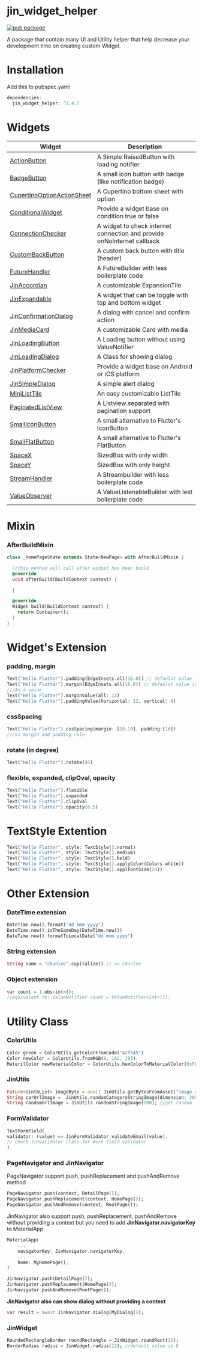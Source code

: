 # jin_widget_helper

[![pub package](https://img.shields.io/badge/pub-1.4.7-blueviolet.svg)](https://pub.dev/packages/jin_widget_helper)

A package that contain many UI and Utility helper that help decrease your development time on creating custom Widget.

# Installation

Add this to pubspec.yaml

```dart
dependencies:
  jin_widget_helper: ^1.4.7
```

# Widgets

| Widget                                     | Description                                                             |
| ------------------------------------------ | ----------------------------------------------------------------------- |
| [ActionButton][otherbuttonurl]             | A Simple RaisedButton with loading notifier                             |
| [BadgeButton][otherbuttonurl]              | A small icon button with badge (like notification badge)                |
| [CupertinoOptionActionSheet][sheet-dialog] | A Cupertino bottom sheet with option                                    |
| [ConditionalWidget][other]                 | Provide a widget base on condition true or false                        |
| [ConnectionChecker][other]                 | A widget to check internet connection and provide onNoInternet callback |
| [CustomBackButton][otherbuttonurl]         | A custom back button with title (header)                                |
| [FutureHandler][streamfutureurl]           | A FutureBuilder with less boilerplate code                              |
| [JinAccordian][accordin-expandable]        | A customizable ExpansionTile                                            |
| [JinExpandable][accordin-expandable]       | A widget that can be toggle with top and bottom widget                  |
| [JinConfirmationDialog][sheet-dialog]      | A dialog with cancel and confirm action                                 |
| [JinMediaCard][jinmediacardurl]            | A customizable Card with media                                          |
| [JinLoadingButton][jinloadingbuttonurl]    | A Loading button without using ValueNotifier                            |
| [JinLoadingDialog][sheet-dialog]           | A Class for showing dialog                                              |
| [JinPlatformChecker][other]                | Provide a widget base on Android or iOS platform                        |
| [JinSimpleDialog][sheet-dialog]            | A simple alert dialog                                                   |
| [MiniListTile][other]                      | An easy customizable ListTile                                           |
| [PaginatedListView][paginated]             | A Listview.separated with pagination support                            |
| [SmallIconButton][otherbuttonurl]          | A small alternative to Flutter's IconButton                             |
| [SmallFlatButton][otherbuttonurl]          | A small alternative to Flutter's FlatButton                             |
| [SpaceX][other]                            | SizedBox with only width                                                |
| [SpaceY][other]                            | SizedBox with only height                                               |
| [StreamHandler][streamfutureurl]           | A Streambuilder with less boilerplate code                              |
| [ValueObserver][other]                     | A ValueListenableBuilder with lest boilerplate code                     |

[jinloadingbuttonurl]: https://github.com/chunlee-thong/jin_widget_helper/blob/dev/example/lib/examples/jin_loading_button_example.dart
[otherbuttonurl]: https://github.com/chunlee-thong/jin_widget_helper/blob/dev/example/lib/examples/other_button_example.dart
[jinmediacardurl]: https://github.com/chunlee-thong/jin_widget_helper/blob/dev/example/lib/examples/jin_media_card_example.dart
[streamfutureurl]: https://github.com/chunlee-thong/jin_widget_helper/blob/dev/example/lib/examples/future_stream_handler_example.dart
[accordin-expandable]: https://github.com/chunlee-thong/jin_widget_helper/blob/dev/example/lib/examples/jin_accordion_and_jin_expandable_card.dart
[sheet-dialog]: https://github.com/chunlee-thong/jin_widget_helper/blob/dev/example/lib/examples/dialog_sheet_example.dart
[paginated]: https://github.com/chunlee-thong/jin_widget_helper/blob/dev/example/lib/examples/paginated_widget_example.dart
[other]: https://github.com/chunlee-thong/jin_widget_helper/blob/dev/example/lib/examples/other_widget_example.dart

# Mixin

### AfterBuildMixin

```dart
class _HomePageState extends State<NewPage> with AfterBuildMixin {

  //this method will call after widget has been build
  @override
  void afterBuild(BuildContext context) {

  }

  @override
  Widget build(BuildContext context) {
    return Container();
  }
}

```

# Widget's Extension

### padding, margin

```dart
Text("Hello Flutter").padding(EdgeInsets.all(16.0)) // defaulat value is EdgeInsets.all(8.0)
Text("Hello Flutter").margin(EdgeInsets.all(16.0)) // defaulat value is EdgeInsets.all(8.0)
///As a value
Text("Hello Flutter").marginValue(all: 12)
Text("Hello Flutter").paddingValue(horizontal: 12, vertical: 8)
```

### cssSpacing

```dart
Text("Hello Flutter").cssSpacing(margin: [10,10], padding:[16])
//css margin and padding rule
```

### rotate (in degree)

```dart
Text("Hello Flutter").rotate(45)
```

### flexible, expanded, clipOval, opacity

```dart
Text("Hello Flutter").flexible
Text("Hello Flutter").expanded
Text("Hello Flutter").clipOval
Text("Hello Flutter").opacity(0.5)
```

# TextStyle Extention

```dart
Text("Hello Flutter", style: TextStyle().normal)
Text("Hello Flutter", style: TextStyle().medium)
Text("Hello Flutter", style: TextStyle().bold)
Text("Hello Flutter", style: TextStyle().applyColor(Colors.white))
Text("Hello Flutter", style: TextStyle().applFontSize(24))
```

# Other Extension

### DateTime extension

```dart
DateTime.now().format("dd mmm yyyy")
DateTime.now().isTheSameDay(DateTime.now())
DateTime.now().formatToLocalDate("dd mmm yyyy")
```

### String extension

```dart
String name = "chunlee".capitalize() // => Chunlee
```

### Object extension

```dart
var count = 1.obs<int>();
//equivalent to: ValueNotifier count = ValueNotifier<int>(1);
```

# Utility Class

### ColorUtils

```dart
Color green = ColorUtils.getColorFromCode("42f545")
Color newColor = ColorUtils.fromRGB(8, 182, 155)
MaterilColor newMaterialColor = ColorUtils.hexColorToMaterialColor(0xFF869CF4)
```

### JinUtils

```dart
Future<Uint8List> imageByte = await JinUtils.getBytesFromAsset("image asset path", 200); //200 is imagewidth
String carUrlImage =  JinUtils.randomCategoryStringImage(dimension: 200, category: "car"); //get image url with given dimension and category
String randomUrlImage = JinUtils.randomStringImage(200); //get random image url with given dimension
```

### FormValidator

```dart
TextFormField(
validator: (value) => JinFormValidator.validateEmail(value),
// check JinValidator class for more field validator
)
```

### PageNavigator and JinNavigator

PageNavigator support push, pushReplacement and pushAndRemove method

```dart
PageNavigator.push(context, DetailPage());
PageNavigator.pushReplacement(context, HomePage());
PageNavigator.pushAndRemove(context, RootPage());
```

JinNavigator also support push, pushReplacement, pushAndRemove without providing a context but you need to add **JinNavigator.navigatorKey** to MaterialApp

```dart
MaterialApp(
    ...
    navigatorKey: JinNavigator.navigatorKey,
    ...
    home: MyHomePage(),
)
```

```dart
JinNavigator.push(DetailPage());
JinNavigator.pushReplacement(HomePage());
JinNavigator.pushAndRemove(RootPage());
```

**JinNavigator also can show dialog without providing a context**

```dart
var result = await JinNavigator.dialog(MyDialog());
```

### JinWidget

```dart
RoundedRectangleBorder roundRectangle = JinWidget.roundRect(12);
BorderRadius radius = JinWidget.radius(12); //default value is 8
```

